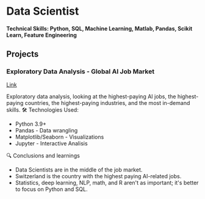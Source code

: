 # Data Scientist

#### Technical Skills: Python, SQL, Machine Learning, Matlab, Pandas, Scikit Learn, Feature Engineering

## Projects
### Exploratory Data Analysis - Global AI Job Market
[Link](https://github.com/Zunku/Global-AI-Job-Market)

Exploratory data analysis, looking at the highest-paying AI jobs, the highest-paying countries, the highest-paying industries, and the most in-demand skills.
🛠 Technologies Used:
- Python 3.9+
- Pandas - Data wrangling
- Matplotlib/Seaborn - Visualizations
- Jupyter - Interactive Analisis


🔍 Conclusions and learnings
- Data Scientists are in the middle of the job market.
- Switzerland is the country with the highest paying AI-related jobs.
- Statistics, deep learning, NLP, math, and R aren't as important; it's better to focus on Python and SQL.
